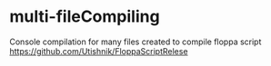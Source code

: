 # multi-fileCompiling
Console compilation for many files created to compile floppa script
https://github.com/Utishnik/FloppaScriptRelese
